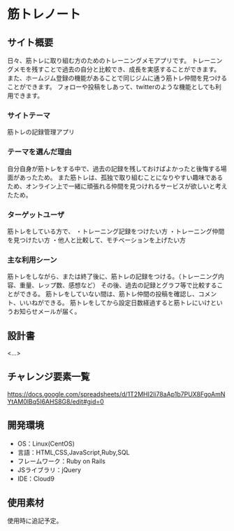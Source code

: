 # 筋トレノート

## サイト概要
日々、筋トレに取り組む方のためのトレーニングメモアプリです。
トレーニングメモを残すことで過去の自分と比較でき、成長を実感することができます。
また、ホームジム登録の機能があることで同じジムに通う筋トレ仲間を見つけることができます。
フォローや投稿をしあって、twitterのような機能としても利用できます。

### サイトテーマ
筋トレの記録管理アプリ

### テーマを選んだ理由
自分自身が筋トレをする中で、過去の記録を残しておけばよかったと後悔する場面があったため。
また筋トレは、孤独で取り組むことになりやすい趣味であるため、オンライン上で一緒に頑張れる仲間を見つけれるサービスが欲しいと考えたため。

### ターゲットユーザ
筋トレをしている方で、
・トレーニング記録をつけたい方
・トレーニング仲間を見つけたい方
・他人と比較して、モチベーションを上げたい方

### 主な利用シーン
筋トレをしながら、または終了後に、筋トレの記録をつける。（トレーニング内容、重量、レップ数、感想など）
その後、過去の記録とグラフ等で比較することができる。
筋トレをしていない間は、筋トレ仲間の投稿を確認し、コメント、いいねができる。
筋トレをしてから設定日数経過すると筋トレにいけというお知らせメールが届く。

## 設計書
<...>

## チャレンジ要素一覧
https://docs.google.com/spreadsheets/d/1T2MHI2li78aAp1b7PUX8FgoAmNYtAM0lBq5I6AHS8G8/edit#gid=0

## 開発環境
- OS：Linux(CentOS)
- 言語：HTML,CSS,JavaScript,Ruby,SQL
- フレームワーク：Ruby on Rails
- JSライブラリ：jQuery
- IDE：Cloud9

## 使用素材
使用時に追記予定。
